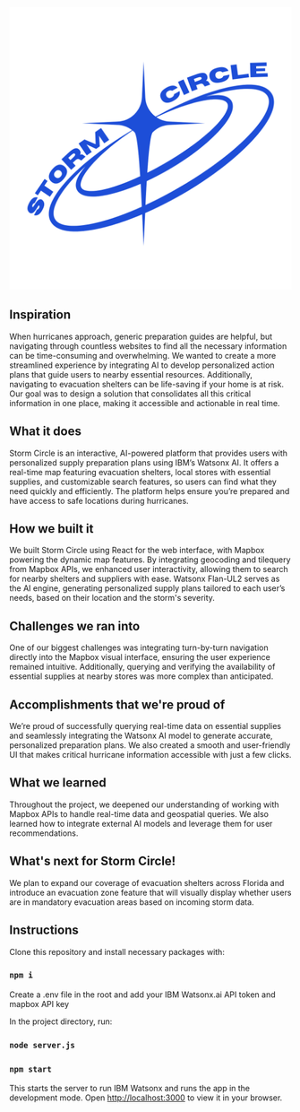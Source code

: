 ![Storm Circle Logo](/public/stormCircle.png?raw=true "Title")

## Inspiration
When hurricanes approach, generic preparation guides are helpful, but navigating through countless websites to find all the necessary information can be time-consuming and overwhelming. We wanted to create a more streamlined experience by integrating AI to develop personalized action plans that guide users to nearby essential resources. Additionally, navigating to evacuation shelters can be life-saving if your home is at risk. Our goal was to design a solution that consolidates all this critical information in one place, making it accessible and actionable in real time.
## What it does
Storm Circle is an interactive, AI-powered platform that provides users with personalized supply preparation plans using IBM’s Watsonx AI. It offers a real-time map featuring evacuation shelters, local stores with essential supplies, and customizable search features, so users can find what they need quickly and efficiently. The platform helps ensure you’re prepared and have access to safe locations during hurricanes.
## How we built it
We built Storm Circle using React for the web interface, with Mapbox powering the dynamic map features. By integrating geocoding and tilequery from Mapbox APIs, we enhanced user interactivity, allowing them to search for nearby shelters and suppliers with ease. Watsonx Flan-UL2 serves as the AI engine, generating personalized supply plans tailored to each user’s needs, based on their location and the storm's severity.
## Challenges we ran into
One of our biggest challenges was integrating turn-by-turn navigation directly into the Mapbox visual interface, ensuring the user experience remained intuitive. Additionally, querying and verifying the availability of essential supplies at nearby stores was more complex than anticipated.
## Accomplishments that we're proud of
We’re proud of successfully querying real-time data on essential supplies and seamlessly integrating the Watsonx AI model to generate accurate, personalized preparation plans. We also created a smooth and user-friendly UI that makes critical hurricane information accessible with just a few clicks.
## What we learned
Throughout the project, we deepened our understanding of working with Mapbox APIs to handle real-time data and geospatial queries. We also learned how to integrate external AI models and leverage them for user recommendations.
## What's next for Storm Circle!
We plan to expand our coverage of evacuation shelters across Florida and introduce an evacuation zone feature that will visually display whether users are in mandatory evacuation areas based on incoming storm data.

## Instructions

Clone this repository and install necessary packages with:

### `npm i`

Create a .env file in the root and add your IBM Watsonx.ai API token and mapbox API key

In the project directory, run:

### `node server.js` 

### `npm start`

This starts the server to run IBM Watsonx and runs the app in the development mode.
Open [http://localhost:3000](http://localhost:3000) to view it in your browser.